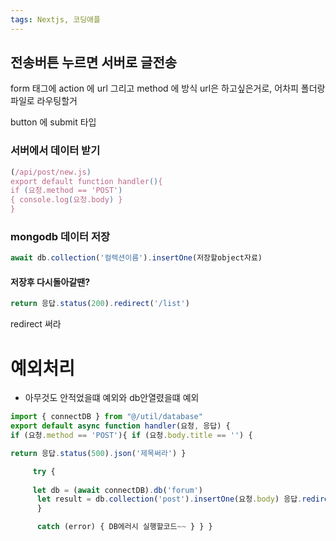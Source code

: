 ```yaml
---
tags: Nextjs, 코딩애플
---
```

## 전송버튼 누르면 서버로 글전송

form 태그에 action 에 url 그리고 method 에 방식
url은 하고싶은거로, 어차피 폴더랑 파일로 라우팅할거

button 에 submit 타입


### 서버에서 데이터 받기

``` javascript
(/api/post/new.js) 
export default function handler(){ 
if (요청.method == 'POST')
{ console.log(요청.body) }
}
```


### mongodb 데이터 저장

``` javascript
await db.collection('컬렉션이름').insertOne(저장할object자료)
```


#### 저장후 다시돌아갈땐?

``` javascript
return 응답.status(200).redirect('/list')
```

redirect 써라


# 예외처리

- 아무것도 안적었을떄 예외와 db안열렸을떄 예외

``` javascript
import { connectDB } from "@/util/database"
export default async function handler(요청, 응답) {
if (요청.method == 'POST'){ if (요청.body.title == '') { 

return 응답.status(500).json('제목써라') } 

	 try { 
	 
	 let db = (await connectDB).db('forum')
	  let result = db.collection('post').insertOne(요청.body) 응답.redirect(302, '/list') 
	  }

	  catch (error) { DB에러시 실행할코드~~ } } }
```